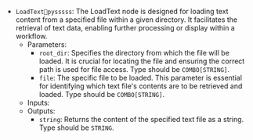 - `LoadTextpysssss`: The LoadText node is designed for loading text content from a specified file within a given directory. It facilitates the retrieval of text data, enabling further processing or display within a workflow.
    - Parameters:
        - `root_dir`: Specifies the directory from which the file will be loaded. It is crucial for locating the file and ensuring the correct path is used for file access. Type should be `COMBO[STRING]`.
        - `file`: The specific file to be loaded. This parameter is essential for identifying which text file's contents are to be retrieved and loaded. Type should be `COMBO[STRING]`.
    - Inputs:
    - Outputs:
        - `string`: Returns the content of the specified text file as a string. Type should be `STRING`.
